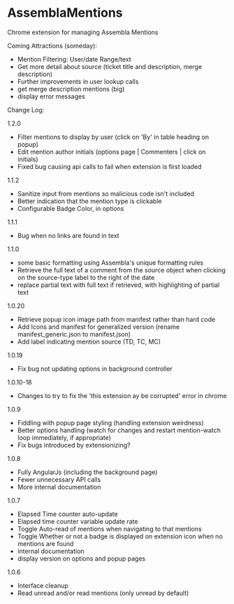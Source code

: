 # AssemblaMentions
Chrome extension for managing Assembla Mentions

Coming Attractions (someday):
 - Mention Filtering: User/date Range/text
 - Get more detail about source (ticket title and description, merge description)
 - Further improvements in user lookup calls
 - get merge description mentions (big)
 - display error messages

Change Log:

1.2.0
 - Filter mentions to display by user (click on 'By' in table heading on popup)
 - Edit mention author initials (options page | Commenters | click on initials)
 - Fixed bug causing api calls to fail when extension is first loaded

1.1.2
 - Sanitize input from mentions so malicious code isn't included
 - Better indication that the mention type is clickable
 - Configurable Badge Color, in options

1.1.1
 - Bug when no links are found in text

1.1.0
 - some basic formatting using Assembla's unique formatting rules
 - Retrieve the full text of a comment from the source object when clicking on the source-type label to the right of the date
 - replace partial text with full text if retrieved, with highlighting of partial text

1.0.20
 - Retrieve popup icon image path from manifest rather than hard code
 - Add Icons and manifest for generalized version (rename manifest_generic.json to manifest.json)
 - Add label indicating mention source (TD, TC, MC)

1.0.19
 - Fix bug not updating options in background controller

1.0.10-18
 - Changes to try to fix the 'this extension ay be corrupted' error in chrome

1.0.9
 - Fiddling with popup page styling (handling extension weirdness)
 - Better options handling (watch for changes and restart mention-watch loop immediately, if appropriate)
 - Fix bugs introduced by extensionizing?

1.0.8
 - Fully AngularJs (including the background page)
 - Fewer unnecessary API calls
 - More internal documentation

1.0.7
 - Elapsed Time counter auto-update
 - Elapsed time counter variable update rate
 - Toggle Auto-read of mentions when navigating to that mentions
 - Toggle Whether or not a badge is displayed on extension icon when no mentions are found
 - internal documentation
 - display version on options and popup pages

1.0.6
 - Interface cleanup
 - Read unread and/or read mentions (only unread by default)

